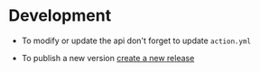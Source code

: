 # Development

- To modify or update the api don't forget to update `action.yml`

- To publish a new version [create a new release](https://github.com/needle-tools/deploy-to-needle-cloud-action/releases/new)